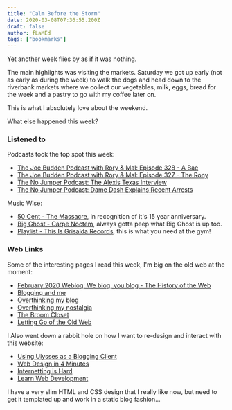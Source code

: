 ```yaml
---
title: "Calm Before the Storm"
date: 2020-03-08T07:36:55.200Z
draft: false
author: fLaMEd
tags: ["bookmarks"]
---
```

Yet another week flies by as if it was nothing.

The main highlights was visiting the markets. Saturday we got up early (not as early as during the week) to walk the dogs and head down to the riverbank markets where we collect our vegetables, milk, eggs, bread for the week and a pastry to go with my coffee later on. 

This is what I absolutely love about the weekend. 

What else happened this week?

### Listened to
Podcasts took the top spot this week:
* [The Joe Budden Podcast with Rory & Mal: Episode 328 - A Bae](https://open.spotify.com/episode/6fMCT99k3STFsywyZdhJic?si=aksKTssvR_OlT8e2D8F1cg)
* [The Joe Budden Podcast with Rory & Mal: Episode 327 - The Rony](https://open.spotify.com/episode/271cLbswCtPlznA5shGkjQ?si=SCDikcROQxeCELgiVrswoA)
* [The No Jumper Podcast: The Alexis Texas Interview](https://open.spotify.com/episode/4IJjFdOAFK7edgGFTqvpzE?si=9MQk8QIATUWghQkUtHaq6g)
* [The No Jumper Podcast: Dame Dash Explains Recent Arrests](https://open.spotify.com/episode/647H60LcF9SrptIdvQGrgG?si=sIvYlSehQc2V6t4Tr7EYAA)

Music Wise:
* [50 Cent - The Massacre](https://open.spotify.com/album/2pidzXTaHV4WaIJYRxKDCH?si=Lr1f_WYRRb-inKTKo4lATA), in recognition of it's 15  year anniversary.
* [Big Ghost - Carpe Noctem](https://open.spotify.com/album/0FoObiVuxuDpQpmZtASYEt?si=DgEkx1A1QB-abhyeXdHvOQ), always gotta peep what Big Ghost is up too.
* [Playlist - This Is Grisalda Records](https://open.spotify.com/playlist/61zzitaZHZegpeopBwXaw1?si=_drmoFccQbGG6Aei9WZ_Eg), this is what you need at the gym!

### Web Links
Some of the interesting pages I read this week, I'm big on the old web at the moment:
* [February 2020 Weblog: We blog, you blog - The History of the Web](https://thehistoryoftheweb.com/postscript/february-2020-weblog-we-blog-you-blog/)
* [Blogging and me](https://ohhelloana.blog/blogging-and-me)
* [Overthinking my blog](https://ohhelloana.blog/overthinking-my-blog)
* [Overthinking my nostalgia](https://ohhelloana.blog/overthinking-my-nostalgia)
* [The Broom Closet](https://dezz.ie/stories/the-broom-closet/)
* [Letting Go of the Old Web](https://dezz.ie/web-history/letting-go-of-the-old-web/)

I Also went down a rabbit hole on how I want to re-design and interact with this website:
* [Using Ulysses as a Blogging Client](https://dezz.ie/design/ulysses-and-writing-on-my-phone/)
* [Web Design in 4 Minutes](https://jgthms.com/web-design-in-4-minutes/)
* [Internetting is Hard](https://internetingishard.com/html-and-css)
* [Learn Web Development](https://developer.mozilla.org/en-US/docs/Learn)

I have a very slim HTML and CSS design that I really like now, but need to get it templated up and work in a static blog fashion...